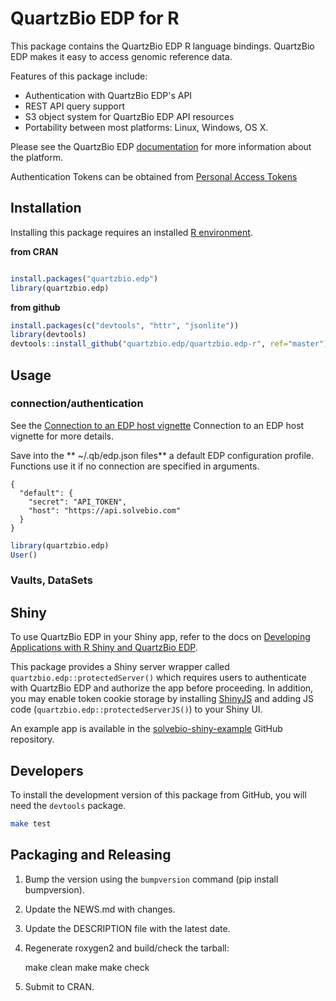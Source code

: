 QuartzBio EDP for R
=========================


This package contains the QuartzBio EDP R language bindings. QuartzBio EDP makes it easy
to access genomic reference data.

Features of this package include:

* Authentication with QuartzBio EDP's API
* REST API query support
* S3 object system for QuartzBio EDP API resources
* Portability between most platforms: Linux, Windows, OS X.

Please see the QuartzBio EDP [documentation](https://docs.solvebio.com) for more
information about the platform. 

Authentication Tokens can be obtained from [Personal Access Tokens](https://docs.solvebio.com/#authentication)


## Installation

Installing this package requires an installed [R environment](https://www.r-project.org).  

**from CRAN**
```R

install.packages("quartzbio.edp")
library(quartzbio.edp)
```

**from github**

```R
install.packages(c("devtools", "httr", "jsonlite"))
library(devtools)
devtools::install_github("quartzbio.edp/quartzbio.edp-r", ref="master")
```


## Usage

### connection/authentication

See the [Connection to an EDP host vignette](../doc/connection.html)  Connection to an EDP host vignette for more details.

Save into the ** ~/.qb/edp.json files** a default EDP configuration profile.
Functions use it if no connection are specified in arguments.


```
{
  "default": {
    "secret": "API_TOKEN",
    "host": "https://api.solvebio.com"
  }
}
```

```R
library(quartzbio.edp)
User()
```

### Vaults, DataSets


## Shiny

To use QuartzBio EDP in your Shiny app, refer to the docs on [Developing Applications with R Shiny and QuartzBio EDP](https://docs.solvebio.com/applications/developing/#r-shiny-and-solvebio).

This package provides a Shiny server wrapper called `quartzbio.edp::protectedServer()` which requires users to authenticate with QuartzBio EDP and authorize the app before proceeding. In addition, you may enable token cookie storage by installing [ShinyJS](https://deanattali.com/shinyjs/) and adding JS code (`quartzbio.edp::protectedServerJS()`) to your Shiny UI.

An example app is available in the [solvebio-shiny-example](https://github.com/solvebio/solvebio-shiny-example) GitHub repository.


## Developers

To install the development version of this package from GitHub, you will need the `devtools` package.

```bash
make test
```


## Packaging and Releasing

1. Bump the version using the `bumpversion` command (pip install bumpversion).
2. Update the NEWS.md with changes.
3. Update the DESCRIPTION file with the latest date.
4. Regenerate roxygen2 and build/check the tarball:

    make clean
    make
    make check

5. Submit to CRAN.
